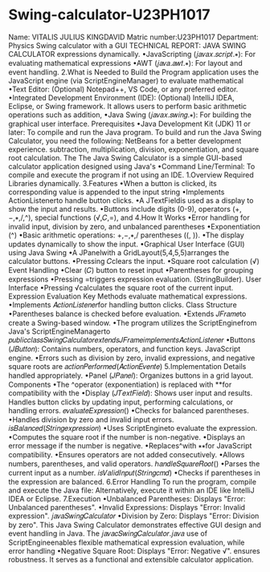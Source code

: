 # Swing-calculator-U23PH1017
Name: VITALIS JULIUS KINGDAVID 
Matric number:U23PH1017
Department: Physics 
Swing calculator with a GUI
TECHNICAL REPORT: JAVA SWING CALCULATOR
expressions dynamically.
•JavaScripting (𝑗𝑎𝑣𝑎𝑥.𝑠𝑐𝑟𝑖𝑝𝑡.∗): For evaluating mathematical expressions 
•AWT (𝑗𝑎𝑣𝑎.𝑎𝑤𝑡.∗): For layout and event handling.
2.What is Needed to Build the Program
application uses the JavaScript engine (via ScriptEngineManager) to evaluate mathematical 
•Text Editor: (Optional) Notepad++, VS Code, or any preferred editor.
•Integrated Development Environment (IDE): (Optional) IntelliJ IDEA, Eclipse, or 
Swing framework. It allows users to perform basic arithmetic operations such as addition, 
•Java Swing (𝑗𝑎𝑣𝑎𝑥.𝑠𝑤𝑖𝑛𝑔.∗): For building the graphical user interface.
Prerequisites
•Java Development Kit (JDK) 11 or later: To compile and run the Java program.
To build and run the Java Swing Calculator, you need the following:
NetBeans for a better development experience.
subtraction, multiplication, division, exponentiation, and square root calculation. The 
The Java Swing Calculator is a simple GUI-based calculator application designed using Java's 
•Command Line/Terminal: To compile and execute the program if not using an IDE.
1.Overview
Required Libraries
dynamically.
3.Features
•When a button is clicked, its corresponding value is appended to the input string 
•Implements ActionListenerto handle button clicks.
•A JTextFieldis used as a display to show the input and results.
•Buttons include digits (0-9), operators (+,−,∗,/,^), special functions (√,𝐶,=), and 
4.How It Works
•Error handling for invalid input, division by zero, and unbalanced parentheses
•Exponentiation (^)
•Basic arithmetic operations: +,−,∗,/
parentheses ((, )).
•The display updates dynamically to show the input.
•Graphical User Interface (GUI) using Java Swing
•A JPanelwith a GridLayout(5,4,5,5)arranges the calculator buttons.
•Pressing 𝐶clears the input.
•Square root calculation (√)
Event Handling
•Clear (𝐶) button to reset input
•Parentheses for grouping expressions
•Pressing =triggers expression evaluation.
(StringBuilder).
User Interface
•Pressing √calculates the square root of the current input.
Expression Evaluation
Key Methods
evaluate mathematical expressions.
•Implements 𝐴𝑐𝑡𝑖𝑜𝑛𝐿𝑖𝑠𝑡𝑒𝑛𝑒𝑟for handling button clicks.
Class Structure
•Parentheses balance is checked before evaluation.
•Extends 𝐽𝐹𝑟𝑎𝑚𝑒to create a Swing-based window.
•The program utilizes the ScriptEnginefrom Java's ScriptEngineManagerto 
𝑝𝑢𝑏𝑙𝑖𝑐𝑐𝑙𝑎𝑠𝑠𝑆𝑤𝑖𝑛𝑔𝐶𝑎𝑙𝑐𝑢𝑙𝑎𝑡𝑜𝑟𝑒𝑥𝑡𝑒𝑛𝑑𝑠𝐽𝐹𝑟𝑎𝑚𝑒𝑖𝑚𝑝𝑙𝑒𝑚𝑒𝑛𝑡𝑠𝐴𝑐𝑡𝑖𝑜𝑛𝐿𝑖𝑠𝑡𝑒𝑛𝑒𝑟
•Buttons (𝐽𝐵𝑢𝑡𝑡𝑜𝑛): Contains numbers, operators, and function keys.
JavaScript engine.
•Errors such as division by zero, invalid expressions, and negative square roots are 
𝑎𝑐𝑡𝑖𝑜𝑛𝑃𝑒𝑟𝑓𝑜𝑟𝑚𝑒𝑑(𝐴𝑐𝑡𝑖𝑜𝑛𝐸𝑣𝑒𝑛𝑡𝑒)
5.Implementation Details
handled appropriately.
•Panel (𝐽𝑃𝑎𝑛𝑒𝑙): Organizes buttons in a grid layout.
Components
•The ^operator (exponentiation) is replaced with **for compatibility with the 
•Display (𝐽𝑇𝑒𝑥𝑡𝐹𝑖𝑒𝑙𝑑): Shows user input and results.
Handles button clicks by updating input, performing calculations, or handling errors.
𝑒𝑣𝑎𝑙𝑢𝑎𝑡𝑒𝐸𝑥𝑝𝑟𝑒𝑠𝑠𝑖𝑜𝑛()
•Checks for balanced parentheses.
•Handles division by zero and invalid input errors.
𝑖𝑠𝐵𝑎𝑙𝑎𝑛𝑐𝑒𝑑(𝑆𝑡𝑟𝑖𝑛𝑔𝑒𝑥𝑝𝑟𝑒𝑠𝑠𝑖𝑜𝑛)
•Uses ScriptEngineto evaluate the expression.
•Computes the square root if the number is non-negative.
•Displays an error message if the number is negative.
•Replaces^with ∗∗for JavaScript compatibility.
•Ensures operators are not added consecutively.
•Allows numbers, parentheses, and valid operators.
ℎ𝑎𝑛𝑑𝑙𝑒𝑆𝑞𝑢𝑎𝑟𝑒𝑅𝑜𝑜𝑡()
•Parses the current input as a number.
𝑖𝑠𝑉𝑎𝑙𝑖𝑑𝐼𝑛𝑝𝑢𝑡(𝑆𝑡𝑟𝑖𝑛𝑔𝑐𝑚𝑑)
•Checks if parentheses in the expression are balanced.
6.Error Handling
To run the program, compile and execute the Java file:
Alternatively, execute it within an IDE like IntelliJ IDEA or Eclipse.
7.Execution
•Unbalanced Parentheses: Displays "Error: Unbalanced parentheses".
•Invalid Expressions: Displays "Error: Invalid expression".
𝑗𝑎𝑣𝑎𝑆𝑤𝑖𝑛𝑔𝐶𝑎𝑙𝑐𝑢𝑙𝑎𝑡𝑜𝑟
•Division by Zero: Displays "Error: Division by zero".
This Java Swing Calculator demonstrates effective GUI design and event handling in Java. The 
𝑗𝑎𝑣𝑎𝑐𝑆𝑤𝑖𝑛𝑔𝐶𝑎𝑙𝑐𝑢𝑙𝑎𝑡𝑜𝑟.𝑗𝑎𝑣𝑎
use of ScriptEngineenables flexible mathematical expression evaluation, while error handling 
•Negative Square Root: Displays "Error: Negative √".
ensures robustness. It serves as a functional and extensible calculator application.
